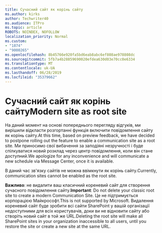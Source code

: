 ```yaml
---
title: Сучасний сайт як корінь сайту
ms.author: kirks
author: Techwriter40
ms.audience: ITPro
ms.topic: article
ROBOTS: NOINDEX, NOFOLLOW
localization_priority: Normal
ms.custom:
- "1874"
- "9000265"
ms.openlocfilehash: 8b45766e920fa5bd6eab8abc6ef808ae978808dc
ms.sourcegitcommit: 5fb7a4b28859690020efdea630d03e70cc0e6334
ms.translationtype: MT
ms.contentlocale: uk-UA
ms.lasthandoff: 06/28/2019
ms.locfileid: "35379662"
---
```

# <a name="modern-site-as-root-site"></a><span data-ttu-id="18090-102">Сучасний сайт як корінь сайту</span><span class="sxs-lookup"><span data-stu-id="18090-102">Modern site as root site</span></span>

<span data-ttu-id="18090-103">На даний момент на основі попереднього перегляду відгуків, ми вирішили відкласти розгортанні функція включити повідомлення сайту як корінь сайту.</span><span class="sxs-lookup"><span data-stu-id="18090-103">At this time, based on preview feedback, we have decided to postpone rolling out the feature to enable a communication site as a root site.</span></span> <span data-ttu-id="18090-104">Ми приносимо свої вибачення за заподіяні незручності і буде спілкуватися новий розклад через центр повідомлення, коли він стане доступний.</span><span class="sxs-lookup"><span data-stu-id="18090-104">We apologize for any inconvenience and will communicate a new schedule via Message Center, once it is available.</span></span>

<span data-ttu-id="18090-105">В даний час зв'язку сайтів не можна ввімкнути як корінь сайту.</span><span class="sxs-lookup"><span data-stu-id="18090-105">Currently, communication sites cannot be enabled as the root site.</span></span>

<span data-ttu-id="18090-106">**Важливо**: не видалити ваш класичний кореневий сайт для створення сучасного повідомлення сайту.</span><span class="sxs-lookup"><span data-stu-id="18090-106">**Important**: Do not delete your classic root site to create a modern Communication Site.</span></span> <span data-ttu-id="18090-107">Це не підтримується корпорацією Майкрософт.</span><span class="sxs-lookup"><span data-stu-id="18090-107">This is not supported by Microsoft.</span></span> <span data-ttu-id="18090-108">Видалення кореневий сайт буде зробити всі сайти SharePoint у вашій організації недоступними для всіх користувачів, доки ви не відновити сайту або створіть новий сайт в той же URL.</span><span class="sxs-lookup"><span data-stu-id="18090-108">Deleting the root site will make all SharePoint sites in your organization inaccessible to all users, until you restore the site or create a new site at the same URL.</span></span>

